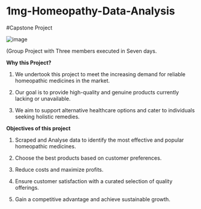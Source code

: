 # 1mg-Homeopathy-Data-Analysis
#Capstone Project

![image](https://github.com/ustadmaas/1mg-Homeopathy-Data-Analysis/assets/137813961/77508108-0136-463c-9ad0-c3969851c6ce)

(Group Project with Three members executed in Seven days.

**Why this Project?**

1. We undertook this project to meet the increasing demand for reliable homeopathic medicines in the market.

2. Our goal is to provide high-quality and genuine products currently lacking or unavailable.

3. We aim to support alternative healthcare options and cater to individuals seeking holistic remedies.

**Objectives of this project**

1. Scraped and Analyse data to identify the most effective and popular homeopathic medicines.

2. Choose the best products based on customer preferences.

3. Reduce costs and maximize profits.

4. Ensure customer satisfaction with a curated selection of quality offerings.

5. Gain a competitive advantage and achieve sustainable growth.

   
